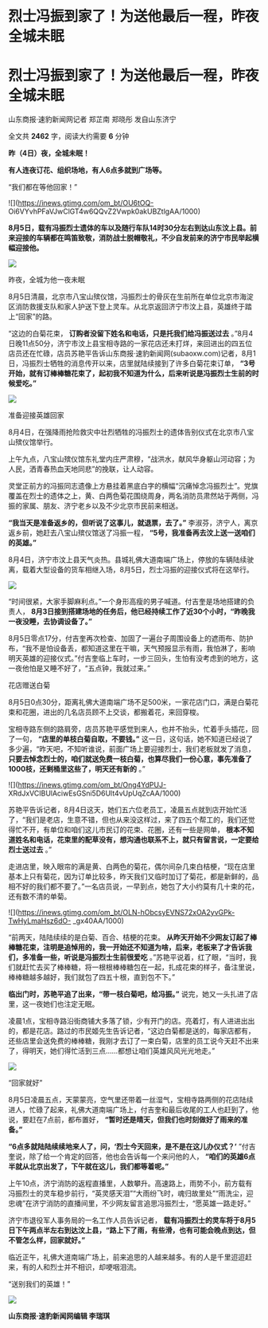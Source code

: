 # 烈士冯振到家了！为送他最后一程，昨夜全城未眠

# 烈士冯振到家了！为送他最后一程，昨夜全城未眠

山东商报·速豹新闻网记者 郑芷南 郑晓彤 发自山东济宁

全文共 **2462** 字，阅读大约需要 **6** 分钟

**昨（4日）夜，全城未眠！**

**有人连夜订花、组织场地，有人6点多就到广场等。**

“我们都在等他回家！”

![](https://inews.gtimg.com/om_bt/OU6tOQ-
Oi6VYvhPFaVJwClGT4w6QQvZ2Vwpk0akUBZtlgAA/1000)

**8月5日，载有冯振烈士遗体的车以及随行车队14时30分左右到达山东汶上县。前来迎接的车辆都在鸣笛致敬，消防战士脱帽敬礼，不少自发前来的济宁市民举起横幅迎接他。**

![](https://inews.gtimg.com/om_bt/O_DOpaAEc9pmlaJC5NlEJYoqyatR5rIjlQi7nbq2WqtWoAA/1000)

昨夜，全城为他一夜未眠

8月5日清晨，北京市八宝山殡仪馆，冯振烈士的骨灰在生前所在单位北京市海淀区消防救援支队和家人护送下登上灵车。从北京返回济宁市汶上县，英雄终于踏上“回家”的路。

“这边的白菊花束， **订购者没留下姓名和电话，只是托我们给冯振送过去**
。”8月4日晚11点50分，济宁市汶上县宝相寺路的一家花店还未打烊，来回进出的四五位店员还在忙碌，店员苏艳平告诉山东商报·速豹新闻网(subaoxw.com)记者，8月1日，冯振烈士牺牲的消息传开以来，店里就陆续接到了许多白菊花束订单，
**“3号开始，就有订棒棒糖花束了，起初我不知道为什么，后来听说是冯振烈士生前的时候爱吃。”**

![](https://inews.gtimg.com/om_bt/Ol7exqDHuSRrhM7ItYX1Td1xPexZtphplI9ZEyQHnC9dgAA/1000)

准备迎接英雄回家

8月4日，在强降雨抢险救灾中壮烈牺牲的冯振烈士的遗体告别仪式在北京市八宝山殡仪馆举行。

上午九点，八宝山殡仪馆东礼堂内庄严肃穆，“战洪水，献风华身躯山河动容；为人民，洒青春热血天地同悲”的挽联，让人动容。

灵堂正前方的冯振同志遗像上方悬挂着黑底白字的横幅“沉痛悼念冯振烈士”。党旗覆盖在烈士的遗体之上，黄、白两色菊花围绕周身，两名消防员肃然站于两侧，冯振的家属、朋友、济宁老乡以及不少北京市民前来相送。

**“我当天是准备返乡的，但听说了这事儿，就退票，去了。”** 李淑芬，济宁人，离京返乡前，她赶去八宝山殡仪馆送了冯振一程，
**“5号，我准备再去汶上送一送咱们的英雄。”**

8月4日，济宁市汶上县天气炎热。县城礼佛大道南端广场上，停放的车辆陆续驶离，载着大型设备的货车相继入场，8月5日，烈士冯振的迎接仪式将在这举行。

![](https://inews.gtimg.com/om_bt/O6dro9BqYLcIJUN5ErToKGtHwg7G9TdM9Vq_G27dlstv4AA/1000)

“时间很紧，大家手脚麻利点。”一个身形高瘦的男子喊道。付吉奎是场地搭建的负责人，
**8月3日接到搭建场地的任务后，他已经持续工作了近30个小时，“昨晚我一夜没睡，去协调设备了。”**

8月5日零点17分，付吉奎再次检查、加固了一遍台子周围设备上的遮雨布、防护布，“我不是怕设备丢，都知道这里在干嘛，天气预报显示有雨，我怕淋了，影响明天英雄的迎接仪式。”付吉奎临上车时，一步三回头，生怕有没考虑到的地方，这一夜他怕是又睡不好了，“五点钟，我就过来。”

花店赠送白菊

8月5日0点30分，距离礼佛大道南端广场不足500米，一家花店门口，满是白菊花束和花圈，进出的几名店员顾不上交谈，都搬着花，来回穿梭。

宝相寺路东侧的路肩旁，店员苏艳平感觉到来人，也并不抬头，忙着手头插花，回了一句， **“店里的单枝白菊自取，不要钱。”**
这一日，这句话，她不知道已经说了多少遍，“昨天吧，不知听谁说，前面广场上要迎接烈士，我们老板就发了消息，
**只要去悼念烈士的，咱们就送免费一枝白菊，也算尽我们一份心意，事先准备了1000枝，还剩桶里这些了，明天还有新的** 。”

![](https://inews.gtimg.com/om_bt/Ong4YdPUJ-
XRdJxVCIBUlAciwEsGSni5D6Ult4vUpUqZcAA/1000)

苏艳平告诉记者，8月4日这天，她们五六位老员工，凌晨五点就到店开始忙活了，“我们是老店，生意不错，但也从来没这样过，来了四五个帮工的，我们还觉得忙不开，有单位和咱们这儿市民订的花束、花圈，还有一些是网单，
**根本不知道姓名和电话，花束里的配草没有，想沟通也联系不上，就只有留言说，一定要给烈士送过去** 。”

走进店里，映入眼帘的满是黄、白两色的菊花，偶尔间杂几束白桔梗，“现在店里基本上只有菊花，因为订单比较多，昨天我们又临时加订了菊花，都是新鲜的，品相不好的我们都不要了。”一名店员说，一早到点，她包了大小约莫有几十束的花，还有数不清的单菊。

![](https://inews.gtimg.com/om_bt/OLN-hObcsyEVNS72xOA2yvGPk-TwHyLmaHsz6dO-
_gx40AA/1000)

“前两天，陆陆续续的是白菊、百合、桔梗的花束。
**从昨天开始不少网友订起了棒棒糖花束，注明是追悼用的，我一开始还不知道为啥，后来，老板来了才告诉我们，多准备一些，听说是冯振烈士生前很爱吃**
。”苏艳平说着，红了眼，“当时，我们就赶忙去买了棒棒糖，将一根根棒棒糖包在一起，扎成花束的样子，备注里说，棒棒糖越多越好，我们就包了四五十根，直到包不下。”

**临出门时，苏艳平追了出来，“带一枝白菊吧，给冯振。”** 说完，她又一头扎进了店里，这一夜她们也注定无眠。

凌晨1点，宝相寺路沿街商铺大多落了锁，少有开门的店。亮着灯，有人进进出出的，都是花店。路过的市民姬先生告诉记者，“这边白菊都是送的，每家店都有，还些店里会送免费的棒棒糖，我刚才去订了一束白菊，店里的员工说今天赶不出来了，得明天，她们得忙活到三点……都想让咱们英雄风风光光地走。”

![](https://inews.gtimg.com/om_bt/Oo8OTJBhGVFoFCW1wWsEJ2EgWgMKKSk3WmUYujZ7RNetIAA/1000)

“回家就好”

8月5日凌晨五点，天蒙蒙亮，空气里还带着一丝湿气，宝相寺路两侧的花店陆续进人，忙碌了起来，礼佛大道南端广场上，付吉奎和最后收尾的工人也赶到了，他说，要赶在7点前，都布置好，
**“暂时还是晴天，但我们也时刻做好了雨来的准备。”**

**“6点多就陆陆续续地来人了，问，‘烈士今天回来，是不是在这儿办仪式？’** ”付吉奎说，除了给一个肯定的回答，他也会告诉每一个来问他的人，
**“咱们的英雄6点半就从北京出发了，下午就在这儿，我们都等着呢。”**

上午10点，济宁消防的返程直播里，人数攀升。高速路上，雨势不小，前方载有冯振烈士的灵车稳步前行，“英灵感天泪”“大雨纷飞时，魂归故里处”“雨洗尘，迎忠魂”在济宁消防的直播间里，不少网友留言追思冯振烈士，“愿英雄一路走好。”

济宁市退役军人事务局的一名工作人员告诉记者，
**载有冯振烈士的灵车将于8月5日下午两点半左右到达汶上县，“路上下了雨，有些滑，也有可能会晚点到达，但不管怎么样，回家就好。”**

临近正午，礼佛大道南端广场上，前来追思的人越来越多。有的人是千里迢迢赶来，有的人和烈士并不相识，却哽咽泪流。

“送别我们的英雄！”

![](https://inews.gtimg.com/om_bt/OzVw4-3ioCydKZoukAIs0cvFKFZXYw7znD4l0saPgJ31QAA/1000)

**山东商报·速豹新闻网编辑 李瑞琪**

